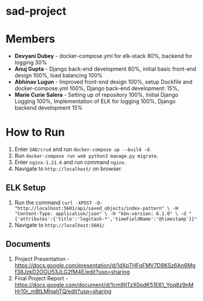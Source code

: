 # sad-project
# Members
- **Devyani Dubey** - docker-compose.yml for elk-stack 80%, backend for logging 30%
- **Anuj Gupta** - Django back-end development 80%, initial basic front-end design 100%, load balancing 100%
- **Abhinav Lugun** - Improved front-end design 100%, setup Dockfile and docker-compose.yml 100%, Django back-end development: 15%,  
- **Marie Curie Salera** - Setting up of repository 100%, Initial Django Logging 100%, Implementation of ELK for logging 100%, Django backend development 15%

# How to Run
1. Enter `SAD/crud` and run `docker-compose up --build -d`.
2. Run `docker-compose run web python3 manage.py migrate`.
3. Enter `nginx-1.21.6` and run command `nginx`.
4. Navigate to `http://localhost/` on browser.

## ELK Setup
1. Run the command ```curl -XPOST -D- "http://localhost:5601/api/saved_objects/index-pattern" \
    -H "Content-Type: application/json" \
    -H "kbn-version: 6.1.0" \
    -d "{'attributes':{'title':'logstash-*','timeFieldName':'@timestamp'}}"```
2. Navigate to `http://localhost:5601/`

## Documents
1. Project Presentation - https://docs.google.com/presentation/d/1dXpTHFqFMV7D8KSz6An6Mgf38JzkD2OGU53JLG2fM4E/edit?usp=sharing
2. Final Project Report - https://docs.google.com/document/d/1cm9ItTzX0pdK51E61_Yoq8z9nMHr10r_mBtLMhjahTQ/edit?usp=sharing
